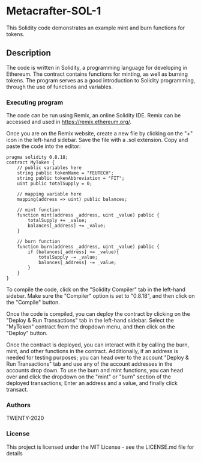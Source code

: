 # Metacrafter-SOL-1

This Solidity code demonstrates an example mint and burn functions for tokens.

## Description

The code is written in Solidity, a programming language for developing in Ethereum. The contract contains functions for minting, as well as burning tokens. The program serves as a good introduction to Solidity programming, through the use of functions and variables.

### Executing program
The code can be run using Remix, an online Solidity IDE. Remix can be accessed and used in https://remix.ethereum.org/.

Once you are on the Remix website, create a new file by clicking on the "+" icon in the left-hand sidebar. Save the file with a .sol extension. Copy and paste the code into the editor:
```solidity
pragma solidity 0.8.18;
contract MyToken {
    // public variables here
    string public tokenName = "FEUTECH";
    string public tokenAbbreviation = "FIT";
    uint public totalSupply = 0;

    // mapping variable here
    mapping(address => uint) public balances;

    // mint function
    function mint(address _address, uint _value) public {
        totalSupply += _value;
        balances[_address] += _value; 
    }

    // burn function
    function burn(address _address, uint _value) public {
        if (balances[_address] >= _value){
            totalSupply -= _value;
            balances[_address] -= _value; 
        }
    }
}
```

To compile the code, click on the "Solidity Compiler" tab in the left-hand sidebar. Make sure the "Compiler" option is set to "0.8.18", and then click on the "Compile" button.

Once the code is compiled, you can deploy the contract by clicking on the "Deploy & Run Transactions" tab in the left-hand sidebar. Select the "MyToken" contract from the dropdown menu, and then click on the "Deploy" button.

Once the contract is deployed, you can interact with it by calling the burn, mint, and other functions in the contract. Additionally, if an address is needed for testing purposes; you can head over to the account "Deploy & Run Transactions" tab and use any of the account addresses in the accounts drop down. To use the burn and mint functions, you can head over and click the dropdown on the "mint" or "burn" section of the deployed transactions; Enter an address and a value, and finally click transact.

### Authors
TWENTY-2020

### License
This project is licensed under the MIT License - see the LICENSE.md file for details


